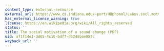 ```yaml
---
content_type: external-resource
external_url: https://www.cs.indiana.edu/~port/HDphonol/Labov.socl.motvn.snd.change.Word1963.pdf
has_external_license_warning: true
license: https://en.wikipedia.org/wiki/All_rights_reserved
status: ''
title: The social motivation of a sound change (PDF)
uid: af1f14e1-3d65-4c10-bdf7-d5248bae857c
wayback_url: ''
---
```

